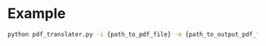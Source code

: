 # Example

```bash
python pdf_translater.py -i {path_to_pdf_file} -o {path_to_output_pdf_file} -l {output_language}
```
